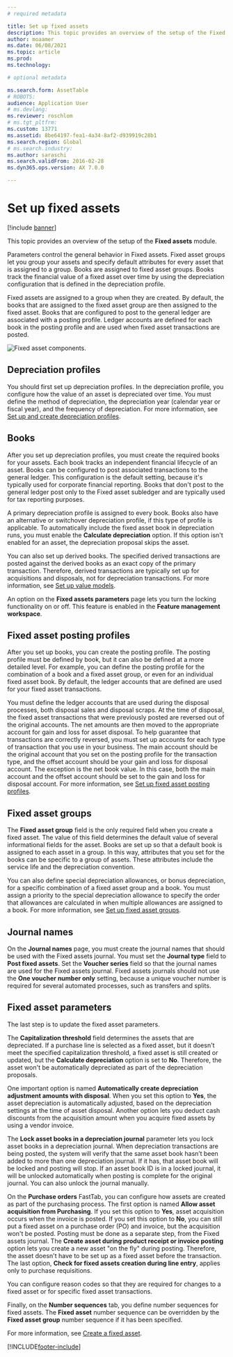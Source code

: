 ```yaml
---
# required metadata

title: Set up fixed assets
description: This topic provides an overview of the setup of the Fixed assets module.
author: moaamer
ms.date: 06/08/2021
ms.topic: article
ms.prod: 
ms.technology: 

# optional metadata

ms.search.form: AssetTable
# ROBOTS: 
audience: Application User
# ms.devlang: 
ms.reviewer: roschlom
# ms.tgt_pltfrm: 
ms.custom: 13771
ms.assetid: 8be64197-fea1-4a34-8af2-d939919c28b1
ms.search.region: Global
# ms.search.industry: 
ms.author: saraschi
ms.search.validFrom: 2016-02-28
ms.dyn365.ops.version: AX 7.0.0

---
```


# Set up fixed assets

[!include [banner](../includes/banner.md)]

This topic provides an overview of the setup of the **Fixed assets** module. 

Parameters control the general behavior in Fixed assets. Fixed asset groups let you group your assets and specify default attributes for every asset that is assigned to a group. Books are assigned to fixed asset groups. Books track the financial value of a fixed asset over time by using the depreciation configuration that is defined in the depreciation profile.

Fixed assets are assigned to a group when they are created. By default, the books that are assigned to the fixed asset group are then assigned to the fixed asset. Books that are configured to post to the general ledger are associated with a posting profile. Ledger accounts are defined for each book in the posting profile and are used when fixed asset transactions are posted.

![Fixed asset components.](./media/FAComponents_Updated.png)

## Depreciation profiles

You should first set up depreciation profiles. In the depreciation profile, you configure how the value of an asset is depreciated over time. You must define the method of depreciation, the depreciation year (calendar year or fiscal year), and the frequency of depreciation. For more information, see [Set up and create depreciation profiles](tasks/set-up-depreciation-profiles.md).

## Books

After you set up depreciation profiles, you must create the required books for your assets. Each book tracks an independent financial lifecycle of an asset. Books can be configured to post associated transactions to the general ledger. This configuration is the default setting, because it's typically used for corporate financial reporting. Books that don't post to the general ledger post only to the Fixed asset subledger and are typically used for tax reporting purposes.

A primary depreciation profile is assigned to every book. Books also have an alternative or switchover depreciation profile, if this type of profile is applicable. To automatically include the fixed asset book in depreciation runs, you must enable the **Calculate depreciation** option. If this option isn't enabled for an asset, the depreciation proposal skips the asset.

You can also set up derived books. The specified derived transactions are posted against the derived books as an exact copy of the primary transaction. Therefore, derived transactions are typically set up for acquisitions and disposals, not for depreciation transactions. For more information, see [Set up value models](tasks/set-up-value-models.md).

An option on the **Fixed assets parameters** page lets you turn the locking functionality on or off. This feature is enabled in the **Feature management workspace**.

## Fixed asset posting profiles

After you set up books, you can create the posting profile. The posting profile must be defined by book, but it can also be defined at a more detailed level. For example, you can define the posting profile for the combination of a book and a fixed asset group, or even for an individual fixed asset book. By default, the ledger accounts that are defined are used for your fixed asset transactions.

You must define the ledger accounts that are used during the disposal processes, both disposal sales and disposal scraps. At the time of disposal, the fixed asset transactions that were previously posted are reversed out of the original accounts. The net amounts are then moved to the appropriate account for gain and loss for asset disposal. To help guarantee that transactions are correctly reversed, you must set up accounts for each type of transaction that you use in your business. The main account should be the original account that you set on the posting profile for the transaction type, and the offset account should be your gain and loss for disposal account. The exception is the net book value. In this case, both the main account and the offset account should be set to the gain and loss for disposal account. For more information, see [Set up fixed asset posting profiles](tasks/set-up-fixed-asset-posting-profiles.md).

## Fixed asset groups

The **Fixed asset group** field is the only required field when you create a fixed asset. The value of this field determines the default value of several informational fields for the asset. Books are set up so that a default book is assigned to each asset in a group. In this way, attributes that you set for the books can be specific to a group of assets. These attributes include the service life and the depreciation convention.

You can also define special depreciation allowances, or bonus depreciation, for a specific combination of a fixed asset group and a book. You must assign a priority to the special depreciation allowance to specify the order that allowances are calculated in when multiple allowances are assigned to a book. For more information, see [Set up fixed asset groups](tasks/set-up-fixed-asset-groups.md).

## Journal names

On the **Journal names** page, you must create the journal names that should be used with the Fixed assets journal. You must set the **Journal type** field to **Post fixed assets**. Set the **Voucher series** field so that the journal names are used for the Fixed assets journal. Fixed assets journals should not use the **One voucher number only** setting, because a unique voucher number is required for several automated processes, such as transfers and splits.

## Fixed asset parameters

The last step is to update the fixed asset parameters.

The **Capitalization threshold** field determines the assets that are depreciated. If a purchase line is selected as a fixed asset, but it doesn't meet the specified capitalization threshold, a fixed asset is still created or updated, but the **Calculate depreciation** option is set to **No**. Therefore, the asset won't be automatically depreciated as part of the depreciation proposals.

One important option is named **Automatically create depreciation adjustment amounts with disposal**. When you set this option to **Yes**, the asset depreciation is automatically adjusted, based on the depreciation settings at the time of asset disposal. Another option lets you deduct cash discounts from the acquisition amount when you acquire fixed assets by using a vendor invoice.

The **Lock asset books in a depreciation journal** parameter lets you lock asset books in a depreciation journal. When depreciation transactions are being posted, the system will verify that the same asset book hasn’t been added to more than one depreciation journal. If it has, that asset book will be locked and posting will stop. If an asset book ID is in a locked journal, it will be unlocked automatically when posting is complete for the original journal. You can also unlock the journal manually. 

On the **Purchase orders** FastTab, you can configure how assets are created as part of the purchasing process. The first option is named **Allow asset acquisition from Purchasing**. If you set this option to **Yes**, asset acquisition occurs when the invoice is posted. If you set this option to **No**, you can still put a fixed asset on a purchase order (PO) and invoice, but the acquisition won't be posted. Posting must be done as a separate step, from the Fixed assets journal. The **Create asset during product receipt or invoice posting** option lets you create a new asset "on the fly" during posting. Therefore, the asset doesn't have to be set up as a fixed asset before the transaction. The last option, **Check for fixed assets creation during line entry**, applies only to purchase requisitions.

You can configure reason codes so that they are required for changes to a fixed asset or for specific fixed asset transactions.

Finally, on the **Number sequences** tab, you define number sequences for fixed assets. The **Fixed asset** number sequence can be overridden by the **Fixed asset group** number sequence if it has been specified.

For more information, see [Create a fixed asset](tasks/create-fixed-asset.md).


[!INCLUDE[footer-include](../../includes/footer-banner.md)]
